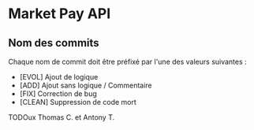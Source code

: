 # Market Pay API

## Nom des commits
Chaque nom de commit doit être préfixé par l'une des valeurs suivantes :
 - [EVOL] Ajout de logique
 - [ADD] Ajout sans logique / Commentaire
 - [FIX] Correction de bug
 - [CLEAN] Suppression de code mort


TODOux Thomas C. et Antony T.

